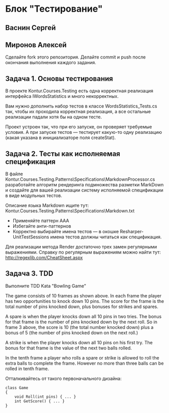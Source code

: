 # Блок "Тестирование"

## Васнин Сергей
## Миронов Алексей

Сделайте fork этого репозитория.
Делайте commit и push после окончания выполнения каждого задания.

## Задача 1. Основы тестирования

В проекте Kontur.Courses.Testing есть одна корректная реализация интерфейса IWordsStatistics и много некорректных.

Вам нужно дополнить набор тестов в классе WordsStatistics_Tests.cs так, чтобы их проходила корректная реализация, 
а все остальные реализации падали хотя бы на одном тесте.

Проект устроен так, что при его запуске, он проверяет требуемые условия.
А при запуске тестов — тестирует какую-то одну реализацию (какая указана в инициализаторе поля createStat).


## Задача 2. Тесты как исполняемая спецификация

В файле Kontur.Courses.Testing.Patterns\Specifications\MarkdownProcessor.cs 
разработайте алгоритм рендеринга подмножества разметки MarkDown и создайте для вашей реализации
систему исполняемой спецификации в виде модульных тестов.

Описание языка Markdown ищите тут: Kontur.Courses.Testing.Patterns\Specifications\Markdown.txt

* Применяйте паттерн AAA
* Избегайте анти-паттернов
* Корректно выбирайте имена тестов — в окошке Resharper-UnitTestSessions имена тестов должны читаться как спецификация.

Для реализации метода Render достаточно трех замен регулярными выражениями.
Справку по регулярным выражениям можно найти тут: http://regexlib.com/CheatSheet.aspx

## Задача 3. TDD

Выполните TDD Kata "Bowling Game"

The game consists of 10 frames as shown above.  In each frame the player has
two opportunities to knock down 10 pins.  The score for the frame is the total
number of pins knocked down, plus bonuses for strikes and spares.

A spare is when the player knocks down all 10 pins in two tries.  The bonus for
that frame is the number of pins knocked down by the next roll.  So in frame 3
above, the score is 10 (the total number knocked down) plus a bonus of 5 (the
number of pins knocked down on the next roll.)

A strike is when the player knocks down all 10 pins on his first try.  The bonus
for that frame is the value of the next two balls rolled.

In the tenth frame a player who rolls a spare or strike is allowed to roll the extra
balls to complete the frame.  However no more than three balls can be rolled in
tenth frame.

Отталкивайтесь от такого первоначального дизайна:

	class Game 
	{
		void Roll(int pins) { ... }
		int GetScore() { ... }
	}
